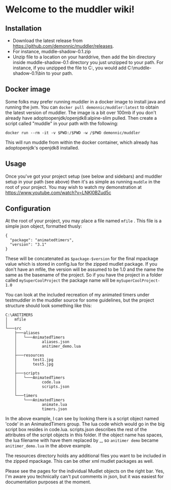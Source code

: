 # Welcome to the muddler wiki!

## Installation
* Download the latest release from https://github.com/demonnic/muddler/releases.
* For instance, muddle-shadow-0.1.zip
* Unzip file to a location on your harddrive, then add the bin directory inside muddle-shadow-0.1 directory you just unzipped to your path. For instance, if you unzipped the file to C:, you would add C:\muddle-shadow-0.1\bin to your path.

## Docker image
Some folks may prefer running muddler in a docker image to install java and running the jvm. You can `docker pull demonnic/muddler:latest` to obtain the latest version of muddler. The image is a bit over 100mb if you don't already have adoptoopenjdk/openjdk8:alpine-slim pulled. Then create a script called "muddle" in your path with the following:
```
docker run --rm -it -v $PWD:/$PWD -w /$PWD demonnic/muddler
```
This will run muddle from within the docker container, which already has adoptopenjdk's openjdk8 installed. 

## Usage
Once you've got your project setup (see below and sidebars) and muddler setup in your path (see above) then it's as simple as running `muddle` in the root of your project. 
You may wish to watch my demonstration at https://www.youtube.com/watch?v=LNKl0BZud5c

## Configuration
At the root of your project, you may place a file named `mfile` . This file is a simple json object, formatted thusly:
```
{
  "package": "animatedtimers",
  "version": "3.1"
}
```
These will be concatenated as `$package-$version` for the final mpackage value which is stored in config.lua for the zipped mudlet package. If you don't have an mfile, the version will be assumed to be 1.0 and the name the same as the basename of the project. So if you have the project in a folder called `mySuperCoolProject` the package name will be `mySuperCoolProject-1.0`

You can look at the included recreation of my animated timers under testmuddler in the muddler source for some guidelines, but the project structure should look something like this:
```
C:\ANITIMERS
│   mfile
│
└───src
    ├───aliases
    │   └───AnimatedTimers
    │           aliases.json
    │           anitimer_demo.lua
    │
    ├───resources
    │       test1.jpg
    │       test5.jpg
    │
    ├───scripts
    │   └───AnimatedTimers
    │           code.lua
    │           scripts.json
    │
    └───timers
        └───AnimatedTimers
                animate.lua
                timers.json
```
In the above example, I can see by looking there is a script object named 'code' in an AnimatedTimers group. The lua code which would go in the big script box resides in code.lua. scripts.json describes the rest of the attributes of the script objects in this folder. If the object name has spaces, the lua filename with have them replaced by _, so `anitimer demo` became `anitimer_demo.lua` in the above example.

The resources directory holds any additional files you want to be included in the zipped mpackage. This can be other xml mudlet packages as well.

Please see the pages for the individual Mudlet objects on the right bar. Yes, I'm aware you technically can't put comments in json, but it was easiest for documentation purposes at the moment.
